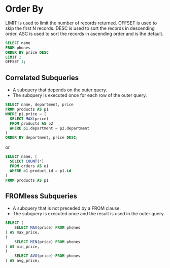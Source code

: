 # Order By

LIMIT is used to limit the number of records returned.
OFFSET is used to skip the first N records.
DESC is used to sort the records in descending order.
ASC is used to sort the records in ascending order and is the default.

```sql
SELECT name
FROM phones
ORDER BY price DESC
LIMIT 2
OFFSET 1;
```

## Correlated Subqueries

- A subquery that depends on the outer query.
- The subquery is executed once for each row of the outer query.

```sql
SELECT name, department, price
FROM products AS p1
WHERE p1.price = (
  SELECT MAX(price)
  FROM products AS p2
  WHERE p1.department = p2.department
)
ORDER BY department, price DESC;
```

or

```sql
SELECT name, (
  SELECT COUNT(*)
  FROM orders AS o1
  WHERE o1.product_id = p1.id
)
FROM products AS p1
```

## FROMless Subqueries

- A subquery that is not preceded by a FROM clause.
- The subquery is executed once and the result is used in the outer query.

```sql
SELECT (
    SELECT MAX(price) FROM phones
) AS max_price,
(
    SELECT MIN(price) FROM phones
) AS min_price,
(
    SELECT AVG(price) FROM phones
) AS avg_price;

```
